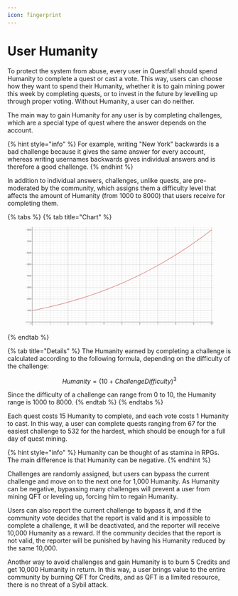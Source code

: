 ```yaml
---
icon: fingerprint
---
```


# User Humanity

To protect the system from abuse, every user in Questfall should spend Humanity to complete a quest or cast a vote. This way, users can choose how they want to spend their Humanity, whether it is to gain mining power this week by completing quests, or to invest in the future by levelling up through proper voting. Without Humanity, a user can do neither.

The main way to gain Humanity for any user is by completing challenges, which are a special type of quest where the answer depends on the account.

{% hint style="info" %}
For example, writing "New York" backwards is a bad challenge because it gives the same answer for every account, whereas writing usernames backwards gives individual answers and is therefore a good challenge.
{% endhint %}

In addition to individual answers, challenges, unlike quests, are pre-moderated by the community, which assigns them a difficulty level that affects the amount of Humanity (from 1000 to 8000) that users receive for completing them.

{% tabs %}
{% tab title="Chart" %}
<figure><img src="../.gitbook/assets/image (2).png" alt=""><figcaption></figcaption></figure>
{% endtab %}

{% tab title="Details" %}
The Humanity earned by completing a challenge is calculated according to the following formula, depending on the difficulty of the challenge:

$$
Humanity=(10+ChallengeDifficulty)^{3}
$$

Since the difficulty of a challenge can range from 0 to 10, the Humanity range is 1000 to 8000.
{% endtab %}
{% endtabs %}

Each quest costs 15 Humanity to complete, and each vote costs 1 Humanity to cast. In this way, a user can complete quests ranging from 67 for the easiest challenge to 532 for the hardest, which should be enough for a full day of quest mining.

{% hint style="info" %}
Humanity can be thought of as stamina in RPGs. The main difference is that Humanity can be negative.
{% endhint %}

Challenges are randomly assigned, but users can bypass the current challenge and move on to the next one for 1,000 Humanity. As Humanity can be negative, bypassing many challenges will prevent a user from mining QFT or leveling up, forcing him to regain Humanity.

Users can also report the current challenge to bypass it, and if the community vote decides that the report is valid and it is impossible to complete a challenge, it will be deactivated, and the reporter will receive 10,000 Humanity as a reward. If the community decides that the report is not valid, the reporter will be punished by having his Humanity reduced by the same 10,000.

Another way to avoid challenges and gain Humanity is to burn 5 Credits and get 10,000 Humanity in return. In this way, a user brings value to the entire community by burning QFT for Credits, and as QFT is a limited resource, there is no threat of a Sybil attack.

